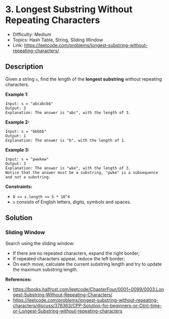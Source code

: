# 3. Longest Substring Without Repeating Characters

- Difficulty: Medium
- Topics: Hash Table, String, Sliding Window
- Link: https://leetcode.com/problems/longest-substring-without-repeating-characters/

## Description

Given a string `s`, find the length of the **longest substring** without repeating characters.

**Example 1:**

```
Input: s = "abcabcbb"
Output: 3
Explanation: The answer is "abc", with the length of 3.
```

**Example 2:**

```
Input: s = "bbbbb"
Output: 1
Explanation: The answer is "b", with the length of 1.
```

**Example 3:**

```
Input: s = "pwwkew"
Output: 3
Explanation: The answer is "wke", with the length of 3.
Notice that the answer must be a substring, "pwke" is a subsequence and not a substring.
```

**Constraints:**

- `0 <= s.length <= 5 * 10^4`
- `s` consists of English letters, digits, symbols and spaces.

## Solution

### Sliding Window

Search using the sliding window:

- If there are no repeated characters, expand the right border;
- If repeated characters appear, reduce the left border;
- On each move, calculate the current substring length and try to update the maximum substring length.

**References:**

- https://books.halfrost.com/leetcode/ChapterFour/0001~0099/0003.Longest-Substring-Without-Repeating-Characters/
- https://leetcode.com/problems/longest-substring-without-repeating-characters/discuss/376363/CPP-Solution-for-beginners-or-O(n)-time-or-Longest-Substring-without-repeating-characters
